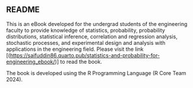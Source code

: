 ## README

This is an eBook developed for the undergrad students of the engineering faculty to provide knowledge of statistics, probability, probability distributions, statistical inference, correlation and regression analysis, stochastic processes, and experimental design and analysis with applications in the engineering field. Please visit the link [(https://saifuddin86.quarto.pub/statistics-and-probability-for-engineering_ebook/)]  to read the book.

The book is developed using the R Programming Language (R Core Team 2024).
